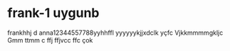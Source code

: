 # frank-1 uygunb
frankhhj  d
anna12344557788yyhhffl
yyyyyykjjxdclk
yçfc
Vjkkmmmmgkljc
Gmm
ttmm c ffj
  ffjvcc
  ffc
çok 
